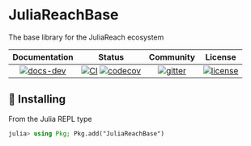 # JuliaReachBase

The base library for the JuliaReach ecosystem

| **Documentation** | **Status** | **Community** | **License** |
|:-----------------:|:----------:|:-------------:|:-----------:|
| [![docs-dev][dev-img]][dev-url] | [![CI][ci-img]][ci-url] [![codecov][cov-img]][cov-url] | [![gitter][chat-img]][chat-url] | [![license][lic-img]][lic-url] |

[dev-img]: https://img.shields.io/badge/docs-latest-blue.svg
[dev-url]: http://juliareach.github.io/JuliaReachBase/dev/
[ci-img]: https://github.com/JuliaReach/JuliaReachBase/actions/workflows/ci.yml/badge.svg?branch=master
[ci-url]: https://github.com/JuliaReach/JuliaReachBase/actions/workflows/ci.yml?query=branch%3Amaster
[cov-img]: http://codecov.io/github/JuliaReach/JuliaReachBase/coverage.svg?branch=master
[cov-url]: https://codecov.io/github/JuliaReach/JuliaReachBase?branch=master
[chat-img]: https://badges.gitter.im/JuliaReach/Lobby.svg
[chat-url]: https://gitter.im/JuliaReach/Lobby?utm_source=badge&utm_medium=badge&utm_campaign=pr-badge&utm_content=badge
[lic-img]: https://img.shields.io/github/license/mashape/apistatus.svg?maxAge=2592000
[lic-url]: https://github.com/JuliaReach/JuliaReachBase/blob/master/LICENSE

## 💾 Installing

From the Julia REPL type

```julia
julia> using Pkg; Pkg.add("JuliaReachBase")
```
